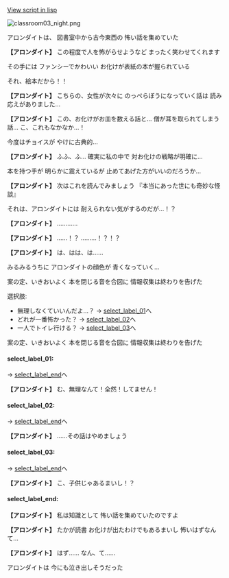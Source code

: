 [View script in lisp](../scripts/10075202.txt)

![classroom03_night.png](../images/backgrounds/classroom03_night.png)

アロンダイトは、
図書室中から古今東西の
怖い話を集めていた

**【アロンダイト】**
この程度で人を怖がらせようなど
まったく笑わせてくれます

その手には
ファンシーでかわいい
お化けが表紙の本が握られている

それ、絵本だから！！

**【アロンダイト】**
こちらの、女性が次々に
のっぺらぼうになっていく話は
読み応えがありました…

**【アロンダイト】**
この、お化けがお皿を数える話と…
僧が耳を取られてしまう話…
こ、これもなかなか…！

今度はチョイスが
やけに古典的…

**【アロンダイト】**
ふふ、ふ…
確実に私の中で
対お化けの戦略が明確に…

本を持つ手が
明らかに震えているが
止めてあげた方がいいのだろうか…

**【アロンダイト】**
次はこれを読んでみましょう
『本当にあった世にも奇妙な怪談』

それは、アロンダイトには
耐えられない気がするのだが…！？

**【アロンダイト】**
…………

**【アロンダイト】**
……！？
………！？！？

**【アロンダイト】**
は、はは、は……

みるみるうちに
アロンダイトの顔色が
青くなっていく…

案の定、いきおいよく
本を閉じる音を合図に
情報収集は終わりを告げた

選択肢:
- 無理しなくていいんだよ…？ → [select_label_01](#select_label_01)へ
- どれが一番怖かった？ → [select_label_02](#select_label_02)へ
- 一人でトイレ行ける？ → [select_label_03](#select_label_03)へ

案の定、いきおいよく
本を閉じる音を合図に
情報収集は終わりを告げた

#### select_label_01:
 → [select_label_end](#select_label_end)へ

**【アロンダイト】**
む、無理なんて！全然！してません！

#### select_label_02:
 → [select_label_end](#select_label_end)へ

**【アロンダイト】**
……その話はやめましょう

#### select_label_03:
 → [select_label_end](#select_label_end)へ

**【アロンダイト】**
こ、子供じゃあるまいし！？

#### select_label_end:

**【アロンダイト】**
私は知識として
怖い話を集めていたのですよ

**【アロンダイト】**
たかが読書
お化けが出たわけでもあるまいし
怖いはずなんて…

**【アロンダイト】**
はず……
なん、て……

アロンダイトは
今にも泣き出しそうだった